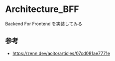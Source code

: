 # Architecture_BFF
Backend For Frontend を実装してみる

## 参考
* https://zenn.dev/aoito/articles/07cd081ae7771e